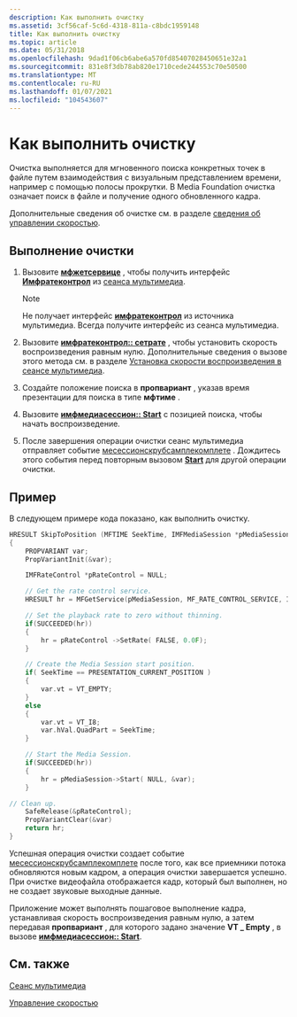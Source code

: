 ```yaml
---
description: Как выполнить очистку
ms.assetid: 3cf56caf-5c6d-4318-811a-c8bdc1959148
title: Как выполнить очистку
ms.topic: article
ms.date: 05/31/2018
ms.openlocfilehash: 9dad1f06cb6abe6a570fd85407028450651e32a1
ms.sourcegitcommit: 831e8f3db78ab820e1710cede244553c70e50500
ms.translationtype: MT
ms.contentlocale: ru-RU
ms.lasthandoff: 01/07/2021
ms.locfileid: "104543607"
---
```

# <a name="how-to-perform-scrubbing"></a>Как выполнить очистку

Очистка выполняется для мгновенного поиска конкретных точек в файле путем взаимодействия с визуальным представлением времени, например с помощью полосы прокрутки. В Media Foundation очистка означает поиск в файле и получение одного обновленного кадра.

Дополнительные сведения об очистке см. в разделе [сведения об управлении скоростью](about-rate-control.md).

## <a name="to-perform-scrubbing"></a>Выполнение очистки

1.  Вызовите [**мфжетсервице**](/windows/desktop/api/mfidl/nf-mfidl-mfgetservice) , чтобы получить интерфейс [**Имфратеконтрол**](/windows/desktop/api/mfidl/nn-mfidl-imfratecontrol) из [сеанса мультимедиа](media-session.md).
    > [!Note]  
    > Не получает интерфейс [**имфратеконтрол**](/windows/desktop/api/mfidl/nn-mfidl-imfratecontrol) из источника мультимедиа. Всегда получите интерфейс из сеанса мультимедиа.

     

2.  Вызовите [**имфратеконтрол:: сетрате**](/windows/desktop/api/mfidl/nf-mfidl-imfratecontrol-setrate) , чтобы установить скорость воспроизведения равным нулю. Дополнительные сведения о вызове этого метода см. в разделе [Установка скорости воспроизведения в сеансе мультимедиа](how-to-set-the-playback-rate-on-the-media-session.md).
3.  Создайте положение поиска в **пропвариант** , указав время презентации для поиска в типе **мфтиме** .
4.  Вызовите [**имфмедиасессион:: Start**](/windows/desktop/api/mfidl/nf-mfidl-imfmediasession-start) с позицией поиска, чтобы начать воспроизведение.
5.  После завершения операции очистки сеанс мультимедиа отправляет событие [месессионскрубсамплекомплете](mesessionscrubsamplecomplete.md) . Дождитесь этого события перед повторным вызовом [**Start**](/windows/desktop/api/mfidl/nf-mfidl-imfmediasession-start) для другой операции очистки.

## <a name="example"></a>Пример

В следующем примере кода показано, как выполнить очистку.


```C++
HRESULT SkipToPosition (MFTIME SeekTime, IMFMediaSession *pMediaSession)
{
    PROPVARIANT var;
    PropVariantInit(&var);

    IMFRateControl *pRateControl = NULL;

    // Get the rate control service.
    HRESULT hr = MFGetService(pMediaSession, MF_RATE_CONTROL_SERVICE, IID_PPV_ARGS(&pRateControl));

    // Set the playback rate to zero without thinning.
    if(SUCCEEDED(hr))
    {
        hr = pRateControl ->SetRate( FALSE, 0.0F); 
    }

    // Create the Media Session start position.
    if( SeekTime == PRESENTATION_CURRENT_POSITION )
    {
        var.vt = VT_EMPTY;
    }
    else
    {
        var.vt = VT_I8;
        var.hVal.QuadPart = SeekTime;
    }

    // Start the Media Session.
    if(SUCCEEDED(hr))
    {
        hr = pMediaSession->Start( NULL, &var);
    }

// Clean up.
    SafeRelease(&pRateControl);
    PropVariantClear(&var)
    return hr;
}
```



Успешная операция очистки создает событие [месессионскрубсамплекомплете](mesessionscrubsamplecomplete.md) после того, как все приемники потока обновляются новым кадром, а операция очистки завершается успешно. При очистке видеофайла отображается кадр, который был выполнен, но не создает звуковые выходные данные.

Приложение может выполнять пошаговое выполнение кадра, устанавливая скорость воспроизведения равным нулю, а затем передавая **пропвариант** , для которого задано значение **VT \_ Empty** , в вызове [**имфмедиасессион:: Start**](/windows/desktop/api/mfidl/nf-mfidl-imfmediasession-start).

## <a name="related-topics"></a>См. также

<dl> <dt>

[Сеанс мультимедиа](media-session.md)
</dt> <dt>

[Управление скоростью](rate-control.md)
</dt> </dl>

 

 




